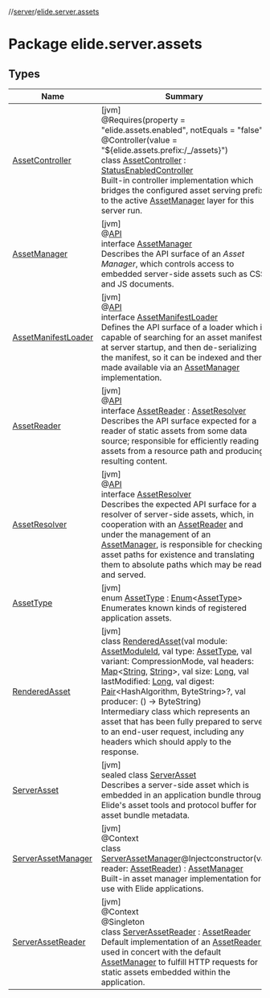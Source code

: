//[server](../../index.md)/[elide.server.assets](index.md)

# Package elide.server.assets

## Types

| Name | Summary |
|---|---|
| [AssetController](-asset-controller/index.md) | [jvm]<br>@Requires(property = &quot;elide.assets.enabled&quot;, notEquals = &quot;false&quot;)<br>@Controller(value = &quot;${elide.assets.prefix:/_/assets}&quot;)<br>class [AssetController](-asset-controller/index.md) : [StatusEnabledController](../elide.server.controller/-status-enabled-controller/index.md)<br>Built-in controller implementation which bridges the configured asset serving prefix to the active [AssetManager](-asset-manager/index.md) layer for this server run. |
| [AssetManager](-asset-manager/index.md) | [jvm]<br>@[API](../../../../packages/base/base/elide.annotations/-a-p-i/index.md)<br>interface [AssetManager](-asset-manager/index.md)<br>Describes the API surface of an *Asset Manager*, which controls access to embedded server-side assets such as CSS and JS documents. |
| [AssetManifestLoader](-asset-manifest-loader/index.md) | [jvm]<br>@[API](../../../../packages/base/base/elide.annotations/-a-p-i/index.md)<br>interface [AssetManifestLoader](-asset-manifest-loader/index.md)<br>Defines the API surface of a loader which is capable of searching for an asset manifest at server startup, and then de-serializing the manifest, so it can be indexed and then made available via an [AssetManager](-asset-manager/index.md) implementation. |
| [AssetReader](-asset-reader/index.md) | [jvm]<br>@[API](../../../../packages/base/base/elide.annotations/-a-p-i/index.md)<br>interface [AssetReader](-asset-reader/index.md) : [AssetResolver](-asset-resolver/index.md)<br>Describes the API surface expected for a reader of static assets from some data source; responsible for efficiently reading assets from a resource path and producing resulting content. |
| [AssetResolver](-asset-resolver/index.md) | [jvm]<br>@[API](../../../../packages/base/base/elide.annotations/-a-p-i/index.md)<br>interface [AssetResolver](-asset-resolver/index.md)<br>Describes the expected API surface for a resolver of server-side assets, which, in cooperation with an [AssetReader](-asset-reader/index.md) and under the management of an [AssetManager](-asset-manager/index.md), is responsible for checking asset paths for existence and translating them to absolute paths which may be read and served. |
| [AssetType](-asset-type/index.md) | [jvm]<br>enum [AssetType](-asset-type/index.md) : [Enum](https://kotlinlang.org/api/latest/jvm/stdlib/kotlin/-enum/index.html)&lt;[AssetType](-asset-type/index.md)&gt; <br>Enumerates known kinds of registered application assets. |
| [RenderedAsset](-rendered-asset/index.md) | [jvm]<br>class [RenderedAsset](-rendered-asset/index.md)(val module: [AssetModuleId](../elide.server/index.md#-803173189%2FClasslikes%2F-1343588467), val type: [AssetType](-asset-type/index.md), val variant: CompressionMode, val headers: [Map](https://kotlinlang.org/api/latest/jvm/stdlib/kotlin.collections/-map/index.html)&lt;[String](https://kotlinlang.org/api/latest/jvm/stdlib/kotlin/-string/index.html), [String](https://kotlinlang.org/api/latest/jvm/stdlib/kotlin/-string/index.html)&gt;, val size: [Long](https://kotlinlang.org/api/latest/jvm/stdlib/kotlin/-long/index.html), val lastModified: [Long](https://kotlinlang.org/api/latest/jvm/stdlib/kotlin/-long/index.html), val digest: [Pair](https://kotlinlang.org/api/latest/jvm/stdlib/kotlin/-pair/index.html)&lt;HashAlgorithm, ByteString&gt;?, val producer: () -&gt; ByteString)<br>Intermediary class which represents an asset that has been fully prepared to serve to an end-user request, including any headers which should apply to the response. |
| [ServerAsset](-server-asset/index.md) | [jvm]<br>sealed class [ServerAsset](-server-asset/index.md)<br>Describes a server-side asset which is embedded in an application bundle through Elide's asset tools and protocol buffer for asset bundle metadata. |
| [ServerAssetManager](-server-asset-manager/index.md) | [jvm]<br>@Context<br>class [ServerAssetManager](-server-asset-manager/index.md)@Injectconstructor(val reader: [AssetReader](-asset-reader/index.md)) : [AssetManager](-asset-manager/index.md)<br>Built-in asset manager implementation for use with Elide applications. |
| [ServerAssetReader](-server-asset-reader/index.md) | [jvm]<br>@Context<br>@Singleton<br>class [ServerAssetReader](-server-asset-reader/index.md) : [AssetReader](-asset-reader/index.md)<br>Default implementation of an [AssetReader](-asset-reader/index.md); used in concert with the default [AssetManager](-asset-manager/index.md) to fulfill HTTP requests for static assets embedded within the application. |
